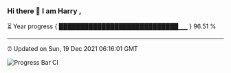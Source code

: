 ### Hi there 👋 I am Harry , 

⏳ Year progress { ████████████████████████████▁▁ } 96.51 %

---

⏰ Updated on Sun, 19 Dec 2021 06:16:01 GMT

![Progress Bar CI](https://github.com/duykhang68/duykhang68/workflows/Progress%20Bar%20CI/badge.svg)
